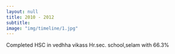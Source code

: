 ```yaml
---
layout: null
title: 2010 - 2012
subtitle:
image: "img/timeline/1.jpg"
---
```

Completed HSC in vedhha vikass Hr.sec. school,selam with 66.3%
